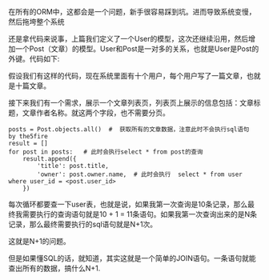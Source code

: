 在所有的ORM中，这都会是一个问题，新手很容易踩到坑。进而导致系统变慢，然后拖垮整个系统

还是拿代码来说事，上篇我们定义了一个User的模型，这次还继续沿用，然后增加一个Post（文章）的模型。User和Post是一对多的关系，也就是User是Post的外键。代码如下:

假设我们有这样的代码，现在系统里面有十个用户，每个用户写了一篇文章，也就是十篇文章。

接下来我们有一个需求，展示一个文章列表页，列表页上展示的信息包括：文章标题，文章作者名称。就这两个字段，也不需要分页。

```
posts = Post.objects.all()  #  获取所有的文章数据，注意此时不会执行sql语句  by the5fire
result = []
for post in posts:   # 此时会执行select * from post的查询
    result.append({
        'title': post.title,
        'owner': post.owner.name,  # 此时会执行  select * from user where user_id = <post.user_id>
    })
```

每次循环都要查一下user表，也就是说，如果我第一次查询是10条记录，那么最终我需要执行的查询语句就是10 + 1 = 11条语句。如果我第一次查询出来的是N条记录，那么最终需要执行的sql语句就是N+1次。

这就是N+1的问题。

但是如果懂SQL的话，就知道，其实这就是一个简单的JOIN语句。一条语句就能查出所有的数据，搞什么N+1.